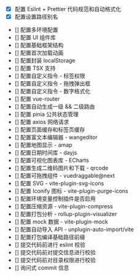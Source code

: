 - [x] 配置 Eslint + Prettier 代码规范和自动格式化
- [x] 配置设置路径别名
- [] 配置多环境配置
- [] 配置 UI 组件库
- [] 配置基础框架结构
- [] 配置首次加载动画
- [] 配置封装 localStorage
- [] 配置 TSX 支持
- [] 配置自定义指令 - 标签权限
- [] 配置自定义指令 - 拖拽弹出框
- [] 配置自定义指令 - 数字格式化
- [] 配置 vue-router
- [] 配置自动生成一级 && 二级路由
- [] 配置 pinia 公共状态管理
- [] 配置 axios 网络请求
- [] 配置页面缓存和标签页缓存
- [] 配置富文本编辑器 - wangeditor
- [] 配置地图显示 - amap
- [] 配置日期时间库 - dayjs
- [] 配置可视化图表库 - ECharts
- [] 配置生成二维码图片和下载 - qrcode
- [] 配置可拖拽组件 - vuedraggable@next
- [] 配置 SVG - vite-plugin-svg-icons
- [] 配置 Iconify 图标 - vite-plugin-purge-icons
- [] 配置环境变量控制插件是否启用
- [] 配置压缩资源 - vite-plugin-compress
- [] 配置打包分析 - rollup-plugin-visualizer
- [] 配置 mock 数据 - vite-plugin-mock
- [] 配置自动导入 API - unplugin-auto-import/vite
- [] 配置打包编译基础路径前缀
- [] 提交代码前进行 eslint 校验
- [] 提交代码前对提交信息进行校验
- [] 提交代码前对目录权限进行校验
- [] 询问式 commit 信息
